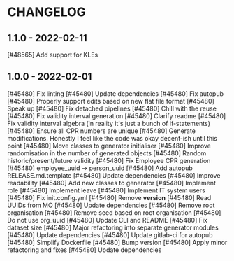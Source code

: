 <!--
SPDX-FileCopyrightText: 2022 Magenta ApS <https://magenta.dk>
SPDX-License-Identifier: MPL-2.0
-->


CHANGELOG
=========

1.1.0 - 2022-02-11
------------------

[#48565] Add support for KLEs

1.0.0 - 2022-02-01
------------------

[#45480] Fix linting
[#45480] Update dependencies
[#45480] Fix autopub
[#45480] Properly support edits based on new flat file format
[#45480] Speak up
[#45480] Fix detached pipelines
[#45480] Chill with the reuse
[#45480] Fix validity interval generation
[#45480] Clarify readme
[#45480] Fix validity interval algebra (in reality it's just a bunch of if-statements)
[#45480] Ensure all CPR numbers are unique
[#45480] Generate modifications. Honestly I feel like the code was okay decent-ish until this point
[#45480] Move classes to generator initialiser
[#45480] Improve randomisation in the number of generated objects
[#45480] Random historic/present/future validity
[#45480] Fix Employee CPR generation
[#45480] employee_uuid -> person_uuid
[#45480] Add autopub RELEASE.md.template
[#45480] Update dependencies
[#45480] Improve readability
[#45480] Add new classes to generator
[#45480] Implement role
[#45480] Implement leave
[#45480] Implement IT system users
[#45480] Fix init.config.yml
[#45480] Remove __version__
[#45480] Read UUIDs from MO
[#45480] Update dependencies
[#45480] Remove root organisation
[#45480] Remove seed based on root organisation
[#45480] Do not use org_uuid
[#45480] Update CLI and README
[#45480] Fix dataset size
[#45480] Major refactoring into separate generator modules
[#45480] Update dependencies
[#45480] Update gitlab-ci for autopub
[#45480] Simplify Dockerfile
[#45480] Bump version
[#45480] Apply minor refactoring and fixes
[#45480] Update dependencies

